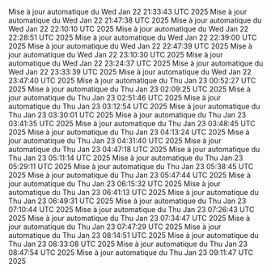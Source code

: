 Mise à jour automatique du Wed Jan 22 21:33:43 UTC 2025
Mise à jour automatique du Wed Jan 22 21:47:38 UTC 2025
Mise à jour automatique du Wed Jan 22 22:10:10 UTC 2025
Mise à jour automatique du Wed Jan 22 22:28:51 UTC 2025
Mise à jour automatique du Wed Jan 22 22:39:00 UTC 2025
Mise à jour automatique du Wed Jan 22 22:47:39 UTC 2025
Mise à jour automatique du Wed Jan 22 23:10:30 UTC 2025
Mise à jour automatique du Wed Jan 22 23:24:37 UTC 2025
Mise à jour automatique du Wed Jan 22 23:33:39 UTC 2025
Mise à jour automatique du Wed Jan 22 23:47:40 UTC 2025
Mise à jour automatique du Thu Jan 23 00:52:27 UTC 2025
Mise à jour automatique du Thu Jan 23 02:09:25 UTC 2025
Mise à jour automatique du Thu Jan 23 02:51:46 UTC 2025
Mise à jour automatique du Thu Jan 23 03:12:54 UTC 2025
Mise à jour automatique du Thu Jan 23 03:30:01 UTC 2025
Mise à jour automatique du Thu Jan 23 03:41:35 UTC 2025
Mise à jour automatique du Thu Jan 23 03:48:45 UTC 2025
Mise à jour automatique du Thu Jan 23 04:13:24 UTC 2025
Mise à jour automatique du Thu Jan 23 04:31:40 UTC 2025
Mise à jour automatique du Thu Jan 23 04:47:18 UTC 2025
Mise à jour automatique du Thu Jan 23 05:11:14 UTC 2025
Mise à jour automatique du Thu Jan 23 05:29:11 UTC 2025
Mise à jour automatique du Thu Jan 23 05:38:45 UTC 2025
Mise à jour automatique du Thu Jan 23 05:47:44 UTC 2025
Mise à jour automatique du Thu Jan 23 06:15:32 UTC 2025
Mise à jour automatique du Thu Jan 23 06:41:13 UTC 2025
Mise à jour automatique du Thu Jan 23 06:49:31 UTC 2025
Mise à jour automatique du Thu Jan 23 07:10:44 UTC 2025
Mise à jour automatique du Thu Jan 23 07:26:43 UTC 2025
Mise à jour automatique du Thu Jan 23 07:34:47 UTC 2025
Mise à jour automatique du Thu Jan 23 07:47:29 UTC 2025
Mise à jour automatique du Thu Jan 23 08:14:51 UTC 2025
Mise à jour automatique du Thu Jan 23 08:33:08 UTC 2025
Mise à jour automatique du Thu Jan 23 08:47:54 UTC 2025
Mise à jour automatique du Thu Jan 23 09:11:47 UTC 2025
